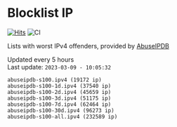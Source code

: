 # Blocklist IP

[![Hits](https://hits.seeyoufarm.com/api/count/incr/badge.svg?url=https%3A%2F%2Fgithub.com%2Fborestad%2Fblocklist-ip%2F&count_bg=%2379C83D&title_bg=%23555555&icon=&icon_color=%23E7E7E7&title=hits&edge_flat=false)](https://hits.seeyoufarm.com)  ![CI](https://img.shields.io/github/workflow/status/borestad/blocklist-ip/CI?style=flat-square)

Lists with worst IPv4 offenders, provided by [AbuseIPDB](https://www.abuseipdb.com/)

<!-- FOOTER-PLACEHOLDER -->
Updated every 5 hours<br>
Last update: `2023-03-09 - 10:05:32`
```
abuseipdb-s100.ipv4 (19172 ip)
abuseipdb-s100-1d.ipv4 (37540 ip)
abuseipdb-s100-2d.ipv4 (45659 ip)
abuseipdb-s100-3d.ipv4 (51175 ip)
abuseipdb-s100-7d.ipv4 (62464 ip)
abuseipdb-s100-30d.ipv4 (96273 ip)
abuseipdb-s100-all.ipv4 (232589 ip)
```
